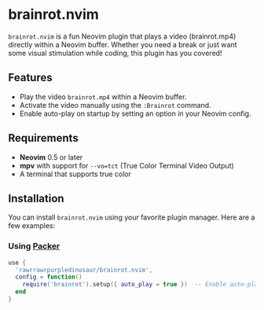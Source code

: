 # brainrot.nvim

`brainrot.nvim` is a fun Neovim plugin that plays a video (brainrot.mp4) directly within a Neovim buffer. Whether you need a break or just want some visual stimulation while coding, this plugin has you covered!

## Features

- Play the video `brainrot.mp4` within a Neovim buffer.
- Activate the video manually using the `:Brainrot` command.
- Enable auto-play on startup by setting an option in your Neovim config.

## Requirements

- **Neovim** 0.5 or later
- **mpv** with support for `--vo=tct` (True Color Terminal Video Output)
- A terminal that supports true color

## Installation

You can install `brainrot.nvim` using your favorite plugin manager. Here are a few examples:

### Using [Packer](https://github.com/wbthomason/packer.nvim)

```lua
use {
  'rawrrawrpurpledinosaur/brainrot.nvim',
  config = function()
    require('brainrot').setup({ auto_play = true })  -- Enable auto-play on startup
  end
}

